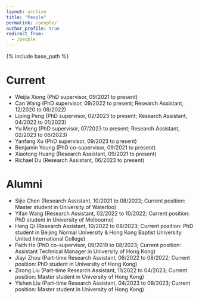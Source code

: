 ```yaml
---
layout: archive
title: "People"
permalink: /people/
author_profile: true
redirect_from:
  - /people
---
```


{% include base_path %}

Current
======
* Weijia Xiong (PhD supervisor, 09/2021 to present)
* Can Wang (PhD supervisor, 09/2022 to present; Research Assistant, 12/2020 to 08/2022)
* Liping Peng (PhD supervisor, 02/2023 to present; Research Assistant, 04/2022 to 01/2023)
* Yu Meng (PhD supervisor, 07/2023 to present; Research Assistant, 02/2023 to 06/2023)
* Yanfang Xu (PhD supervisor, 09/2023 to present)
* Benjamin Young (PhD co-supervisor, 09/2021 to present)
* Xiaotong Huang (Research Assistant, 09/2021 to present)
* Richael Du (Research Assistant, 06/2023 to present)

Alumni
======
* Sijie Chen (Research Assistant, 10/2021 to 08/2022; Current position: Master student in University of Waterloo)
* Yifan Wang (Research Assistant, 02/2022 to 10/2022; Current position: PhD student in University of Melbourne)
* Hang Qi (Research Assistant, 10/2022 to 08/2023; Current position: PhD student in Beijing Normal University & Hong Kong Baptist University United International College)
* Faith Ho (PhD co-supervisor, 09/2019 to 08/2023; Current position: Assistant Technical Manager in University of Hong Kong)
* Jiayi Zhou (Part-time Research Assistant, 06/2022 to 08/2022; Current position: PhD student in University of Hong Kong)
* Zirong Liu (Part-time Research Assistant, 11/2022 to 04/2023; Current position: Master student in University of Hong Kong)  
* Yishen Liu (Part-time Research Assistant, 04/2023 to 08/2023; Current position: Master student in University of Hong Kong)
